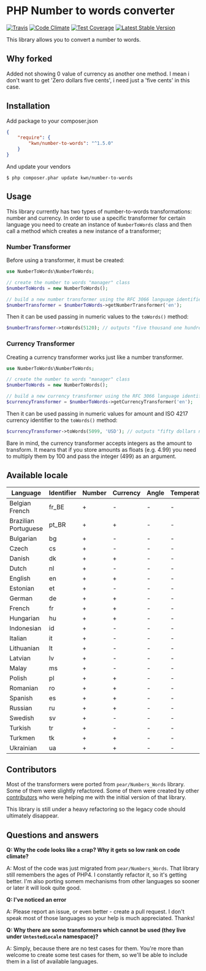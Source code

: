 # PHP Number to words converter

[![Travis](https://travis-ci.org/kwn/number-to-words.svg?branch=master)](https://travis-ci.org/kwn/number-to-words)
[![Code Climate](https://codeclimate.com/github/kwn/number-to-words/badges/gpa.svg)](https://codeclimate.com/github/kwn/number-to-words)
[![Test Coverage](https://codeclimate.com/github/kwn/number-to-words/badges/coverage.svg)](https://codeclimate.com/github/kwn/number-to-words/coverage)
[![Latest Stable Version](https://poser.pugx.org/kwn/number-to-words/v/stable)](https://packagist.org/packages/kwn/number-to-words)

This library allows you to convert a number to words.

## Why forked
Added not showing 0 value of currency as another one method.
I mean i don't want to get 'Zero dollars five cents', i need just a 'five cents' in this case. 

## Installation

Add package to your composer.json

```json
{
    "require": {
        "kwn/number-to-words": "^1.5.0"
    }
}
```

And update your vendors

```
$ php composer.phar update kwn/number-to-words
```


## Usage

This library currently has two types of number-to-words transformations: number and currency. In order to use a specific transformer for certain language you need to create an instance of `NumberToWords` class and then call a method which creates a new instance of a transformer;

### Number Transformer

Before using a transformer, it must be created:

```php
use NumberToWords\NumberToWords;

// create the number to words "manager" class
$numberToWords = new NumberToWords();

// build a new number transformer using the RFC 3066 language identifier
$numberTransformer = $numberToWords->getNumberTransformer('en');
```

Then it can be used passing in numeric values to the `toWords()` method:

```php
$numberTransformer->toWords(5120); // outputs "five thousand one hundred twenty"
```

### Currency Transformer

Creating a currency transformer works just like a number transformer.

```php
use NumberToWords\NumberToWords;

// create the number to words "manager" class
$numberToWords = new NumberToWords();

// build a new currency transformer using the RFC 3066 language identifier
$currencyTransformer = $numberToWords->getCurrencyTransformer('en');
```

Then it can be used passing in numeric values for amount and ISO 4217 currency identifier to the `toWords()` method:

```php
$currencyTransformer->toWords(5099, 'USD'); // outputs "fifty dollars ninety nine cents"
```

Bare in mind, the currency transformer accepts integers as the amount to transform. It means that if you store amounts as floats (e.g. 4.99) you need to multiply them by 100 and pass the integer (499) as an argument.

## Available locale

Language             | Identifier | Number | Currency | Angle | Temperature 
---------------------|------------|--------|----------|-------|-------------
Belgian French       | fr_BE      | +      | -        | -     | -
Brazilian Portuguese | pt_BR      | +      | +        | -     | -
Bulgarian            | bg         | +      | -        | -     | -
Czech                | cs         | +      | -        | -     | -
Danish               | dk         | +      | +        | -     | -
Dutch                | nl         | +      | -        | -     | -
English              | en         | +      | +        | -     | -
Estonian             | et         | +      | -        | -     | -
German               | de         | +      | +        | -     | -
French               | fr         | +      | +        | -     | -
Hungarian            | hu         | +      | +        | -     | -
Indonesian           | id         | +      | -        | -     | -
Italian              | it         | +      | -        | -     | -
Lithuanian           | lt         | +      | -        | -     | -
Latvian              | lv         | +      | -        | -     | -
Malay                | ms         | +      | -        | -     | -
Polish               | pl         | +      | +        | -     | -
Romanian             | ro         | +      | +        | -     | -
Spanish              | es         | +      | +        | -     | - 
Russian              | ru         | +      | +        | -     | -
Swedish              | sv         | +      | -        | -     | -
Turkish              | tr         | +      | -        | -     | -
Turkmen              | tk         | +      | +        | -     | -
Ukrainian            | ua         | +      | +        | -     | -

## Contributors

Most of the transformers were ported from `pear/Numbers_Words` library. Some of them were slightly refactored. Some of them were created by other [contributors](https://github.com/kwn/number-to-words/graphs/contributors) who were helping me with the initial version of that library.

This library is still under a heavy refactoring so the legacy code should ultimately disappear.

## Questions and answers

**Q: Why the code looks like a crap? Why it gets so low rank on code climate?**

A: Most of the code was just migrated from `pear/Numbers_Words`. That library still remembers the ages of PHP4. I constantly refactor it, so it's getting better. I'm also porting somem mechanisms from other languages so sooner or later it will look quite good.

**Q: I've noticed an error**

A: Please report an issue, or even better - create a pull request. I don't speak most of those languages so your help is much appreciated. Thanks!

**Q: Why there are some transformers which cannot be used (they live under `UntestedLocale` namespace)?**

A: Simply, because there are no test cases for them. You're more than welcome to create some test cases for them, so we'll be able to include them in a list of available languages.
